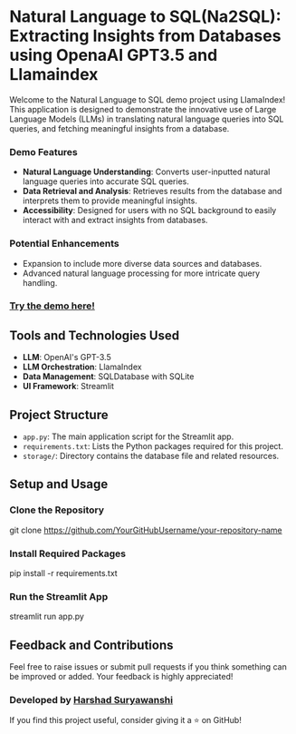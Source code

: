 # Natural Language to SQL(Na2SQL): Extracting Insights from Databases using OpenaAI GPT3.5 and Llamaindex

Welcome to the Natural Language to SQL demo project using LlamaIndex! This application is designed to demonstrate the innovative use of Large Language Models (LLMs) in translating natural language queries into SQL queries, and fetching meaningful insights from a database.

### Demo Features
- **Natural Language Understanding**: Converts user-inputted natural language queries into accurate SQL queries.
- **Data Retrieval and Analysis**: Retrieves results from the database and interprets them to provide meaningful insights.
- **Accessibility**: Designed for users with no SQL background to easily interact with and extract insights from databases.

### Potential Enhancements
- Expansion to include more diverse data sources and databases.
- Advanced natural language processing for more intricate query handling.

### [Try the demo here!](https://na2sql.streamlit.app)

## Tools and Technologies Used
- **LLM**: OpenAI's GPT-3.5
- **LLM Orchestration**: LlamaIndex
- **Data Management**: SQLDatabase with SQLite
- **UI Framework**: Streamlit

## Project Structure
- `app.py`: The main application script for the Streamlit app.
- `requirements.txt`: Lists the Python packages required for this project.
- `storage/`: Directory contains the database file and related resources.

## Setup and Usage
### Clone the Repository
git clone https://github.com/YourGitHubUsername/your-repository-name
### Install Required Packages
pip install -r requirements.txt
### Run the Streamlit App
streamlit run app.py


## Feedback and Contributions
Feel free to raise issues or submit pull requests if you think something can be improved or added. Your feedback is highly appreciated!

### Developed by [Harshad Suryawanshi](https://www.linkedin.com/in/harshadsuryawanshi/)
If you find this project useful, consider giving it a ⭐ on GitHub!
